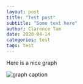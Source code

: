 ```yaml
---
layout: post
title: "Test post"
subtitle: "Some text here"
author: Clarence Tam
date: 2020-04-14
categories: test
tags: test
---
```


Here is a nice graph

![graph caption](2020-04-13-testfolder/figure-markdown_github/fb_italy_w1_combined_forest.png)